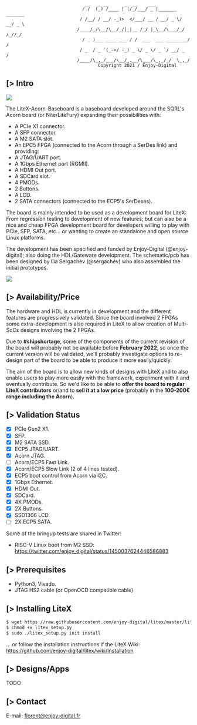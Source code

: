 
                                  __   _ __      _  __    ___
                                 / /  (_) /____ | |/_/___/ _ |_______  _______
                                / /__/ / __/ -_)>  </___/ __ / __/ _ \/ __/ _ \
                               /____/_/\__/\__/_/|_|__ /_/ |_\__/\___/_/ /_//_/
                                 / _ )___ ____ ___ / /  ___  ___ ________/ /
                                / _  / _ `(_-</ -_) _ \/ _ \/ _ `/ __/ _  /
                               /____/\_,_/___/\__/_.__/\___/\_,_/_/  \_,_/
                                       Copyright 2021 / Enjoy-Digital

[> Intro
--------

![](hardware/acorn-baseboard-proto.jpg)

The LiteX-Acorn-Baseboard is a baseboard developed around the SQRL's Acorn board (or Nite/LiteFury) expanding their possibilities with:
- A PCIe X1 connector.
- A SFP connector.
- A M2 SATA slot.
- An EPC5 FPGA (connected to the Acorn through a SerDes link) and providing:
- A JTAG/UART port.
- A 1Gbps Ethernet port (RGMII).
- A HDMI Out port.
- A SDCard slot.
- 4 PMODs.
- 2 Buttons.
- A LCD.
- 2 SATA connectors (connected to the ECP5's SerDeses).

The board is mainly intended to be used as a development board for LiteX: From regression testing to development of new features; but can also
be a nice and cheap FPGA development board for developers willing to play with PCIe, SFP, SATA, etc... or wanting to create an standalone and
open source Linux platforms.

The development has been specified and funded by Enjoy-Digital (@enjoy-digital); also doing the HDL/Gateware development.
The schematic/pcb has been designed by Ilia Sergachev (@sergachev) who also assembled the initial prototypes.

![](hardware/acorn-baseboard-m2-ssd.jpg)

[> Availability/Price
---------------------

The hardware and HDL is currently in development and the different features are progressively validated. Since the board involved 2 FPGAs some extra-development is also required in LiteX to allow creation of Multi-SoCs designs involving the 2 FPGAs.

Due to **#shipshortage**, some of the components of the current revision of the board will  probably not be available before **February 2022**, so once the current version will be validated, we'll probably investigate options to re-design part of the board to be able to produce it more
easily/quickly.

The aim of the board is to allow new kinds of designs with LiteX and to also enable users to play more easily with the framework, experiment with it and eventually contribute. So we'd like
to be able to **offer the board to regular LiteX contributors** or/and to **sell it at a low price** (probably in the **100-200€ range including the Acorn**).

[> Validation Status
--------------------
- [X] PCIe Gen2 X1.
- [X] SFP.
- [X] M2 SATA SSD.
- [X] ECP5 JTAG/UART.
- [X] Acorn JTAG.
- [ ] Acorn/ECP5 Fast Link.
- [X] Acorn/ECP5 Slow Link (2 of 4 lines tested).
- [X] ECP5 boot control from Acorn via I2C.
- [X] 1Gbps Ethernet.
- [X] HDMI Out.
- [X] SDCard.
- [X] 4X PMODs.
- [X] 2X Buttons.
- [X] SSD1306 LCD.
- [ ] 2X ECP5 SATA.

Some of the bringup tests are shared in Twitter:
- RISC-V Linux boot from M2 SSD: https://twitter.com/enjoy_digital/status/1450037624446586883

[> Prerequisites
----------------
- Python3, Vivado.
- JTAG HS2 cable (or OpenOCD compatible cable).

[> Installing LiteX
-------------------
```sh
$ wget https://raw.githubusercontent.com/enjoy-digital/litex/master/litex_setup.py
$ chmod +x litex_setup.py
$ sudo ./litex_setup.py init install
```
... or follow the installation instructions if the LiteX Wiki: https://github.com/enjoy-digital/litex/wiki/Installation

[> Designs/Apps
---------------

TODO

[> Contact
-------------
E-mail: florent@enjoy-digital.fr